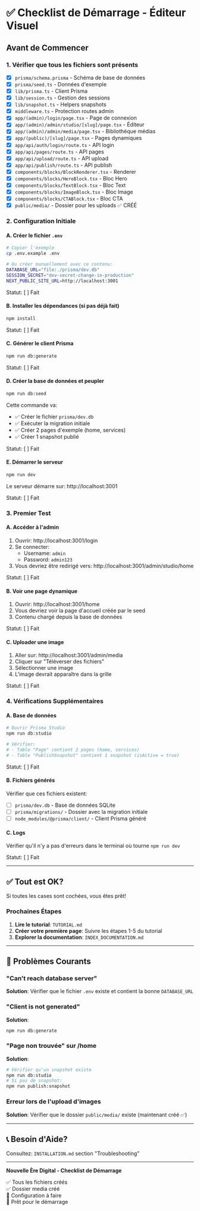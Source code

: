 # ✅ Checklist de Démarrage - Éditeur Visuel

## Avant de Commencer

### 1. Vérifier que tous les fichiers sont présents

- [x] `prisma/schema.prisma` - Schéma de base de données
- [x] `prisma/seed.ts` - Données d'exemple
- [x] `lib/prisma.ts` - Client Prisma
- [x] `lib/session.ts` - Gestion des sessions
- [x] `lib/snapshot.ts` - Helpers snapshots
- [x] `middleware.ts` - Protection routes admin
- [x] `app/(admin)/login/page.tsx` - Page de connexion
- [x] `app/(admin)/admin/studio/[slug]/page.tsx` - Éditeur
- [x] `app/(admin)/admin/media/page.tsx` - Bibliothèque médias
- [x] `app/(public)/[slug]/page.tsx` - Pages dynamiques
- [x] `app/api/auth/login/route.ts` - API login
- [x] `app/api/pages/route.ts` - API pages
- [x] `app/api/upload/route.ts` - API upload
- [x] `app/api/publish/route.ts` - API publish
- [x] `components/blocks/BlockRenderer.tsx` - Renderer
- [x] `components/blocks/HeroBlock.tsx` - Bloc Hero
- [x] `components/blocks/TextBlock.tsx` - Bloc Text
- [x] `components/blocks/ImageBlock.tsx` - Bloc Image
- [x] `components/blocks/CTABlock.tsx` - Bloc CTA
- [x] `public/media/` - Dossier pour les uploads ✅ CRÉÉ

### 2. Configuration Initiale

#### A. Créer le fichier `.env`

```bash
# Copier l'exemple
cp .env.example .env

# Ou créer manuellement avec ce contenu:
DATABASE_URL="file:./prisma/dev.db"
SESSION_SECRET="dev-secret-change-in-production"
NEXT_PUBLIC_SITE_URL=http://localhost:3001
```

Statut: [ ] Fait

#### B. Installer les dépendances (si pas déjà fait)

```bash
npm install
```

Statut: [ ] Fait

#### C. Générer le client Prisma

```bash
npm run db:generate
```

Statut: [ ] Fait

#### D. Créer la base de données et peupler

```bash
npm run db:seed
```

Cette commande va:
- ✅ Créer le fichier `prisma/dev.db`
- ✅ Exécuter la migration initiale
- ✅ Créer 2 pages d'exemple (home, services)
- ✅ Créer 1 snapshot publié

Statut: [ ] Fait

#### E. Démarrer le serveur

```bash
npm run dev
```

Le serveur démarre sur: http://localhost:3001

Statut: [ ] Fait

### 3. Premier Test

#### A. Accéder à l'admin

1. Ouvrir: http://localhost:3001/login
2. Se connecter:
   - Username: `admin`
   - Password: `admin123`
3. Vous devriez être redirigé vers: http://localhost:3001/admin/studio/home

Statut: [ ] Fait

#### B. Voir une page dynamique

1. Ouvrir: http://localhost:3001/home
2. Vous devriez voir la page d'accueil créée par le seed
3. Contenu chargé depuis la base de données

Statut: [ ] Fait

#### C. Uploader une image

1. Aller sur: http://localhost:3001/admin/media
2. Cliquer sur "Téléverser des fichiers"
3. Sélectionner une image
4. L'image devrait apparaître dans la grille

Statut: [ ] Fait

### 4. Vérifications Supplémentaires

#### A. Base de données

```bash
# Ouvrir Prisma Studio
npm run db:studio

# Vérifier:
# - Table "Page" contient 2 pages (home, services)
# - Table "PublishSnapshot" contient 1 snapshot (isActive = true)
```

Statut: [ ] Fait

#### B. Fichiers générés

Vérifier que ces fichiers existent:
- [ ] `prisma/dev.db` - Base de données SQLite
- [ ] `prisma/migrations/` - Dossier avec la migration initiale
- [ ] `node_modules/@prisma/client/` - Client Prisma généré

#### C. Logs

Vérifier qu'il n'y a pas d'erreurs dans le terminal où tourne `npm run dev`

Statut: [ ] Fait

---

## ✅ Tout est OK?

Si toutes les cases sont cochées, vous êtes prêt!

### Prochaines Étapes

1. **Lire le tutorial**: `TUTORIAL.md`
2. **Créer votre première page**: Suivre les étapes 1-5 du tutorial
3. **Explorer la documentation**: `INDEX_DOCUMENTATION.md`

---

## 🐛 Problèmes Courants

### "Can't reach database server"

**Solution**: Vérifier que le fichier `.env` existe et contient la bonne `DATABASE_URL`

### "Client is not generated"

**Solution**: 
```bash
npm run db:generate
```

### "Page non trouvée" sur /home

**Solution**: 
```bash
# Vérifier qu'un snapshot existe
npm run db:studio
# Si pas de snapshot:
npm run publish:snapshot
```

### Erreur lors de l'upload d'images

**Solution**: Vérifier que le dossier `public/media/` existe (maintenant créé ✅)

---

## 📞 Besoin d'Aide?

Consultez: `INSTALLATION.md` section "Troubleshooting"

---

**Nouvelle Ère Digital - Checklist de Démarrage**

✅ Tous les fichiers créés  
✅ Dossier media créé  
🔧 Configuration à faire  
🚀 Prêt pour le démarrage
